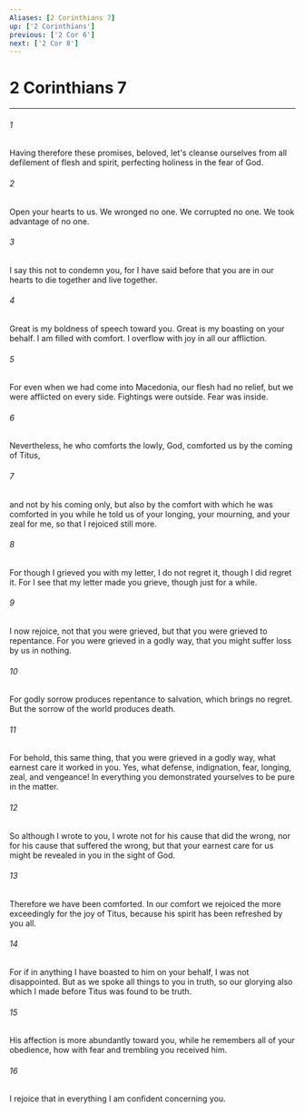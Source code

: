 ```yaml
---
Aliases: [2 Corinthians 7]
up: ['2 Corinthians']
previous: ['2 Cor 6']
next: ['2 Cor 8']
---
```

# 2 Corinthians 7
***





###### 1 

Having therefore these promises, beloved, let's cleanse ourselves from all defilement of flesh and spirit, perfecting holiness in the fear of God. 



###### 2 

Open your hearts to us. We wronged no one. We corrupted no one. We took advantage of no one. 



###### 3 

I say this not to condemn you, for I have said before that you are in our hearts to die together and live together. 



###### 4 

Great is my boldness of speech toward you. Great is my boasting on your behalf. I am filled with comfort. I overflow with joy in all our affliction. 



###### 5 

For even when we had come into Macedonia, our flesh had no relief, but we were afflicted on every side. Fightings were outside. Fear was inside. 



###### 6 

Nevertheless, he who comforts the lowly, God, comforted us by the coming of Titus, 



###### 7 

and not by his coming only, but also by the comfort with which he was comforted in you while he told us of your longing, your mourning, and your zeal for me, so that I rejoiced still more. 



###### 8 

For though I grieved you with my letter, I do not regret it, though I did regret it. For I see that my letter made you grieve, though just for a while. 



###### 9 

I now rejoice, not that you were grieved, but that you were grieved to repentance. For you were grieved in a godly way, that you might suffer loss by us in nothing. 



###### 10 

For godly sorrow produces repentance to salvation, which brings no regret. But the sorrow of the world produces death. 



###### 11 

For behold, this same thing, that you were grieved in a godly way, what earnest care it worked in you. Yes, what defense, indignation, fear, longing, zeal, and vengeance! In everything you demonstrated yourselves to be pure in the matter. 



###### 12 

So although I wrote to you, I wrote not for his cause that did the wrong, nor for his cause that suffered the wrong, but that your earnest care for us might be revealed in you in the sight of God. 



###### 13 

Therefore we have been comforted. In our comfort we rejoiced the more exceedingly for the joy of Titus, because his spirit has been refreshed by you all. 



###### 14 

For if in anything I have boasted to him on your behalf, I was not disappointed. But as we spoke all things to you in truth, so our glorying also which I made before Titus was found to be truth. 



###### 15 

His affection is more abundantly toward you, while he remembers all of your obedience, how with fear and trembling you received him. 



###### 16 

I rejoice that in everything I am confident concerning you.
